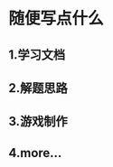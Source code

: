 <!DOCTYPE html> <html lang="zh"><body><h1 id="h1-u968Fu4FBFu5199u70B9u4EC0u4E48"><a name="随便写点什么" class="reference-link"></a><span class="header-link octicon octicon-link"></span>随便写点什么</h1><h2 id="h2-1-"><a name="1.学习文档" class="reference-link"></a><span class="header-link octicon octicon-link"></span>1.学习文档</h2><h2 id="h2-2-"><a name="2.解题思路" class="reference-link"></a><span class="header-link octicon octicon-link"></span>2.解题思路</h2><h2 id="h2-3-"><a name="3.游戏制作" class="reference-link"></a><span class="header-link octicon octicon-link"></span>3.游戏制作</h2><h2 id="h2-4-more-"><a name="4.more…" class="reference-link"></a><span class="header-link octicon octicon-link"></span>4.more…</h2></body> </html>
